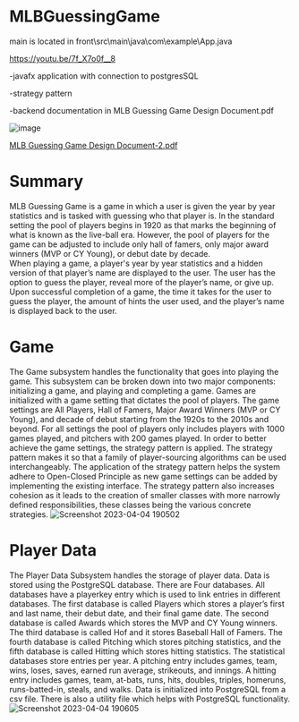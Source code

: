 # MLBGuessingGame
main is located in front\src\main\java\com\example\App.java

https://youtu.be/7f_X7o0f__8

-javafx application with connection to postgresSQL

-strategy pattern

-backend documentation in MLB Guessing Game Design Document.pdf


![image](https://user-images.githubusercontent.com/110870409/225184219-32023dfd-cb7b-450b-82ba-3f9df247121a.png)


[MLB Guessing Game Design Document-2.pdf](https://github.com/asan6602/MLBGuessingGame/files/11005998/MLB.Guessing.Game.Design.Document-2.pdf)

# Summary

MLB Guessing Game is a game in which a user is given the year by year statistics and is tasked with guessing who that player is.  In the standard setting the pool of players begins in 1920 as that marks the beginning of what is known as the live-ball era.  However, the pool of players for the game can be adjusted to include only hall of famers, only major award winners (MVP or CY Young), or debut date by decade.  
When playing a game, a player's year by year statistics and a hidden version of that player’s name are displayed to the user.  The user has the option to guess the player, reveal more of the player’s name, or give up.  Upon successful completion of a game, the time it takes for the user to guess the player, the amount of hints the user used, and the player’s name is displayed back to the user.

# Game
The Game subsystem handles the functionality that goes into playing the game.  This subsystem can be broken down into two major components: initializing a game, and playing and completing a game.
Games are initialized with a game setting that dictates the pool of players.  The game settings are All Players, Hall of Famers, Major Award Winners (MVP or CY Young), and decade of debut starting from the 1920s to the 2010s and beyond.  For all settings the pool of players only includes players with 1000 games played, and pitchers with 200 games played.  In order to better achieve the game settings, the strategy pattern is applied. The strategy pattern makes it so that a family of player-sourcing algorithms can be used interchangeably.  The application of the strategy pattern helps the system adhere to Open-Closed Principle as new game settings can be added by implementing the existing interface.  The strategy pattern also increases cohesion as it leads to the creation of smaller classes with more narrowly defined responsibilities, these classes being the various concrete strategies.
![Screenshot 2023-04-04 190502](https://user-images.githubusercontent.com/110870409/229941446-b8ca23d6-90a9-42af-83da-f6f9e530da41.png)

# Player Data
The Player Data Subsystem handles the storage of player data.  Data is stored using the PostgreSQL database. There are Four databases. All databases have a playerkey entry which is used to link entries in different databases.  The first database is called Players which stores a player’s first and last name, their debut date, and their final game date.  The second database is called Awards which stores the MVP and CY Young winners.  The third database is called Hof and it stores Baseball Hall of Famers.  The fourth database is called Pitching which stores pitching statistics, and the fifth database is called Hitting which stores hitting statistics.  The statistical databases store entries per year.  A pitching entry includes games, team, wins, loses, saves, earned run average, strikeouts, and innings.  A hitting entry includes games, team, at-bats, runs, hits, doubles, triples, homeruns, runs-batted-in, steals, and walks.  Data is initialized into PostgreSQL from a csv file.  There is also a utility file which helps with PostgreSQL functionality.
![Screenshot 2023-04-04 190605](https://user-images.githubusercontent.com/110870409/229941677-48b76853-10da-4ba7-88fb-e4615d37cfdb.png)
